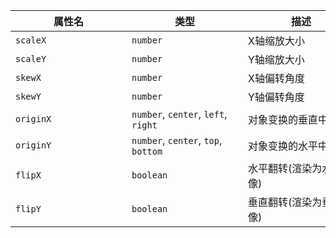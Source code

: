 | <div style="width: 170px">属性名</div> | <div style="width: 170px">类型</div> | <div style="width: 170px">描述</div> | <div style="width: 100px">默认值</div> |
| --- | --- | --- | --- |
| `scaleX`  | `number`                            | X轴缩放大小              | `1`      |      |
| `scaleY`  | `number`                            | Y轴缩放大小              | `1`      |      |
| `skewX`   | `number`                            | X轴偏转角度              | `0`      |      |
| `skewY`   | `number`                            | Y轴偏转角度              | `0`      |      |
| `originX` | `number`, `center`, `left`, `right` | 对象变换的垂直中心       | `'left'` |      |
| `originY` | `number`, `center`, `top`, `bottom` | 对象变换的水平中心       | `'top'`  |      |
| `flipX`   | `boolean`                           | 水平翻转(渲染为水平镜像) | `false`  |      |
| `flipY`   | `boolean`                           | 垂直翻转(渲染为垂直镜像) | `false`  |      |
